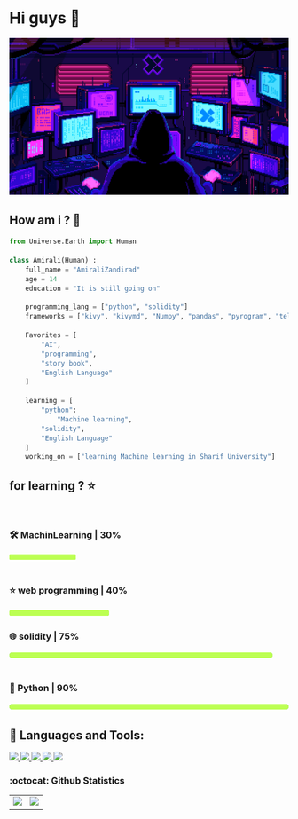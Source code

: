 
# Hi guys 🙂 


<img src="https://github.com/AmiraliZandirad/AmiraliZandirad/blob/main/Amir%20ali.gif" alt="just for fun :D">

## How am i ? 🤔
```py
from Universe.Earth import Human

class Amirali(Human) :
    full_name = "AmiraliZandirad"
    age = 14
    education = "It is still going on"

    programming_lang = ["python", "solidity"]
    frameworks = ["kivy", "kivymd", "Numpy", "pandas", "pyrogram", "telegram-bot", "open-cv" , "Web3", "hashlib"]

    Favorites = [
        "AI",
        "programming",
        "story book",
        "English Language"
    ]

    learning = [
        "python":
            "Machine learning",
        "solidity",
        "English Language"
    ]
    working_on = ["learning Machine learning in Sharif University"]

```
## for learning ? ⭐
<br>
<h3 align="left">🛠️ MachinLearning | 30%</h3><img align="left" src="https://raw.githubusercontent.com/AmiraliZandi/AmiraliZandi/main/bar.png" width="120px" height="16px">
<br>
<br>
<h3 align="left">⭐ web programming | 40%</h3><img align="left" src="https://raw.githubusercontent.com/AmiraliZandi/AmiraliZandi/main/bar.png" width="180px" height="16px">
<br>
<h3 align="left">🌐 solidity | 75%</h3><img align="left" src="https://raw.githubusercontent.com/AmiraliZandi/AmiraliZandi/main/bar.png" width="475px" height="16px">
<br>
<br>
<h3 align="left"> 🐍 Python | 90%</h3><img align="left" src="https://raw.githubusercontent.com/AmiraliZandi/AmiraliZandi/main/bar.png" width="600px" height="16px">
<br>

## 🚀 Languages and Tools:
<p align="left"> 
        <a href="https://www.w3.org/html/" target="_blank"> <img src="https://img.icons8.com/color/48/000000/html-5.png"/> </a> 
        <a href="https://www.w3schools.com/css/" target="_blank"> <img src="https://img.icons8.com/color/48/000000/css3.png"/> </a>
        <a href="https://www.python.org" target="_blank"> <img src="https://img.icons8.com/color/48/000000/python.png"/> </a>
        <a href="https://solidity-by-example.org" target="_blank"> <img src="https://img.icons8.com/color/48/000000/solidity"/> </a>
        <a href="https://wordpress.com/" target="_blank"> <img src="https://img.icons8.com/color/48/000000/wordpress"/> </a>
    
</p>

### :octocat: Github Statistics

<table><tr><td><img src="https://github-readme-stats.vercel.app/api?username=AmiraliZandirad&show_icons=true&theme=gotham" /></td><td><img src="http://github-readme-streak-stats.herokuapp.com?user=AmiraliZandirad&theme=gotham"/></td></tr></table>
